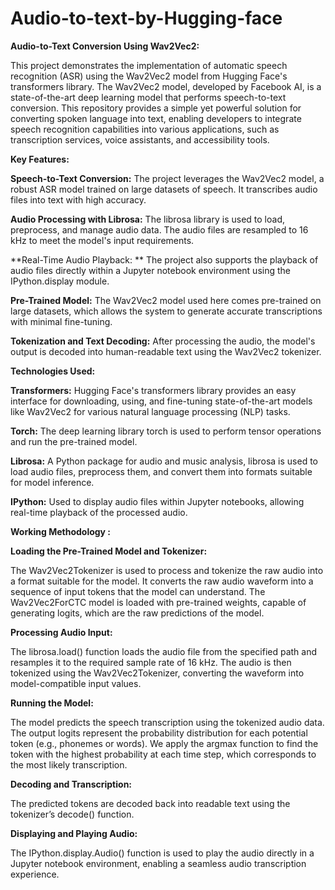# Audio-to-text-by-Hugging-face

**Audio-to-Text Conversion Using Wav2Vec2:**

This project demonstrates the implementation of automatic speech recognition (ASR) using the Wav2Vec2 model from Hugging Face's transformers library. The Wav2Vec2 model, developed by Facebook AI, is a state-of-the-art deep learning model that performs speech-to-text conversion. This repository provides a simple yet powerful solution for converting spoken language into text, enabling developers to integrate speech recognition capabilities into various applications, such as transcription services, voice assistants, and accessibility tools.


**Key Features:**

**Speech-to-Text Conversion:** The project leverages the Wav2Vec2 model, a robust ASR model trained on large datasets of speech. It transcribes audio files into text with high accuracy.

**Audio Processing with Librosa:** The librosa library is used to load, preprocess, and manage audio data. The audio files are resampled to 16 kHz to meet the model's input requirements.

**Real-Time Audio Playback: ** The project also supports the playback of audio files directly within a Jupyter notebook environment using the IPython.display module.

**Pre-Trained Model:**  The Wav2Vec2 model used here comes pre-trained on large datasets, which allows the system to generate accurate transcriptions with minimal fine-tuning.

**Tokenization and Text Decoding:** After processing the audio, the model's output is decoded into human-readable text using the Wav2Vec2 tokenizer.


**Technologies Used:**

**Transformers:** Hugging Face's transformers library provides an easy interface for downloading, using, and fine-tuning state-of-the-art models like Wav2Vec2 for various natural language processing (NLP) tasks.

**Torch:** The deep learning library torch is used to perform tensor operations and run the pre-trained model.

**Librosa:**  A Python package for audio and music analysis, librosa is used to load audio files, preprocess them, and convert them into formats suitable for model inference.

**IPython:**  Used to display audio files within Jupyter notebooks, allowing real-time playback of the processed audio.

**Working Methodology :**

**Loading the Pre-Trained Model and Tokenizer:**

  The Wav2Vec2Tokenizer is used to process and tokenize the raw audio into a format suitable for the model. It converts the raw audio waveform into a sequence of input tokens that the model can understand.
  The Wav2Vec2ForCTC model is loaded with pre-trained weights, capable of generating logits, which are the raw predictions of the model.
  
**Processing Audio Input:**

  The librosa.load() function loads the audio file from the specified path and resamples it to the required sample rate of 16 kHz.
  The audio is then tokenized using the Wav2Vec2Tokenizer, converting the waveform into model-compatible input values.

**Running the Model:**

  The model predicts the speech transcription using the tokenized audio data. The output logits represent the probability distribution for each potential token (e.g., phonemes or words).
  We apply the argmax function to find the token with the highest probability at each time step, which corresponds to the most likely transcription.

**Decoding and Transcription:**

  The predicted tokens are decoded back into readable text using the tokenizer’s decode() function.

**Displaying and Playing Audio:**

  The IPython.display.Audio() function is used to play the audio directly in a Jupyter notebook environment, enabling a seamless audio transcription experience.







